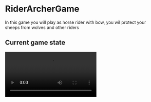 # RiderArcherGame
In this game you will play as horse rider with bow, you wil protect your sheeps from wolves and other riders

## Current game state
![](readme/current_game_state.mov)

